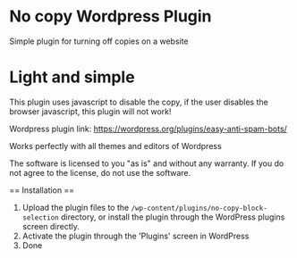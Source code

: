 # No copy Wordpress Plugin

<p>Simple plugin for turning off copies on a website</p>

<h1>Light and simple</h1>
This plugin uses javascript to disable the copy, if the user disables the browser javascript, this plugin will not work!

Wordpress plugin link: https://wordpress.org/plugins/easy-anti-spam-bots/


Works perfectly with all themes and editors of Wordpress


The software is licensed to you "as is" and without any warranty. If you do not agree to the license, do not use the software.

== Installation ==


1. Upload the plugin files to the `/wp-content/plugins/no-copy-block-selection` directory, or install the plugin through the WordPress plugins screen directly.
2. Activate the plugin through the 'Plugins' screen in WordPress
3. Done